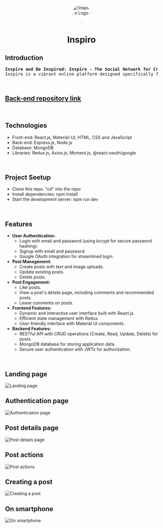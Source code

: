 <div align="center" ><img src='https://i.ibb.co/GFnY9B3/Inspiro-only-logo.jpg' alt="Inspiro Logo" style="border-radius:50%" height="60">
<h1>Inspiro</h1>
</div>
<h2>Introduction</h2>
<pre><b>Inspire and Be Inspired: Inspiro - The Social Network for Creative Growth</b>
Inspiro is a vibrant online platform designed specifically for creative professionals. Whether you're a seasoned artist or just starting out, Inspiro offers a space to exhibit your work, receive constructive feedback, find collaborators, and access resources to hone your craft.</pre>
<br>
<h2><a href="https://github.com/Sarthak-Shende/Inspiro-Server">Back-end repository link</a></h2>
<br>
<h2>Technologies</h2>
<ul>
<li> Front-end: React.js, Material-UI, HTML, CSS and JavaScript </li>
<li> Back-end: Express.js, Node.js</li>
<li> Database: MongoDB</li>
<li> Libraries: Redux.js, Axios.js, Moment.js, @react-oauth/google</li>
</ul>
<br>
<h2>Project Seetup</h2>
<ul>
<li>Clone this repo. "cd" into the repo</li>
<li>Install dependencies: npm install</li>
<li>Start the development server: npm run dev</li>
</ul>
<br>
<h2>Features</h2>
<ul>
    <li><b>User Authentication:</b>
        <ul>
            <li>Login with email and password (using bcrypt for secure password hashing).</li>
            <li>Signup with email and password.</li>
            <li>Google OAuth integration for streamlined login.</li>
        </ul>
    </li>
    <li><b>Post Management:</b>
        <ul>
            <li>Create posts with text and image uploads.</li>
            <li>Update existing posts.</li>
            <li>Delete posts.</li>
        </ul>
    </li>
    <li><b>Post Engagement:</b>
        <ul>
            <li>Like posts.</li>
            <li>View a post's details page, including comments and recommended posts.</li>
            <li>Leave comments on posts.</li>
        </ul>
    </li>
    <li><b>Frontend Features:</b>
        <ul>
            <li>Dynamic and interactive user interface built with React.js.</li>
            <li>Efficient state management with Redux.</li>
            <li>User-friendly interface with Material UI components.</li>
        </ul>
    </li>
    <li><b>Backend Features:</b>
        <ul>
            <li>RESTful API with CRUD operations (Create, Read, Update, Delete) for posts.</li>
            <li>MongoDB database for storing application data.</li>
            <li>Secure user authentication with JWTs for authorization.</li>
        </ul>
    </li>
</ul>
<br>
<h2>Landing page</h2>
<img src="/assets/LandingPage.gif" alt="Landing page">
<br>
<h2>Authentication page</h2>
<img src="/assets/Auth.gif" alt="Authentication page">
<br>
<h2>Post details page</h2>
<img src="/assets/ProductDetails.gif"  alt="Post details page">
<br>
<h2>Post actions</h2>
<img src="/assets/PostActions.gif" alt= "Post actions">
<br>
<h2>Creating a post</h2>
<img src="/assets/Createpost.gif"  alt="Creating a post">
<br>
<h2>On smartphone</h2>
<img src="https://i.ibb.co/xYygJ1j/Screenshot-from-2024-04-14-17-36-55.png"  alt="On smartphone">
